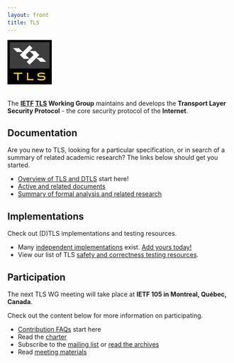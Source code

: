 ```yaml
---
layout: front
title: TLS
---
```


<div class="row">
    <div class="jumbotron">
        <div class="container">
            <div class="row">
                <div class="col-sm-2">
                    <img src="/assets/img/TLS-Badge-Files/svg/TLS-Badge-Color-RGB.svg" height="100">
                </div>
                <div class="col-sm-10">
                    <p class="lead"><br>The <strong><a href="http://www.ietf.org/">IETF</a> <a href="https://datatracker.ietf.org/wg/tls/about/">TLS</a> Working Group</strong> maintains and develops the <strong>Transport Layer Security Protocol</strong> - the core security protocol of the <strong>Internet</strong>.</p>
                </div>
            </div>
        </div>
    </div>
</div>

<div class="row">
    <div class="col-sm-4">
        <h2>Documentation</h2>
        <p>Are you new to TLS, looking for a particular specification, or in search of a summary of related academic research? The links below should get you started.</p>
        <ul>
            <li><a href="https://github.com/tlswg/tlswg-wiki/blob/master/OVERVIEW.md">Overview of TLS and DTLS</a> <span class="label label-success">start here!</span></li>
            <li><a href="https://datatracker.ietf.org/wg/tls/documents/">Active and related documents</a></li>
            <li><a href="https://github.com/tlswg/tlswg-wiki/blob/master/RESEARCH.md">Summary of formal analysis and related research</a></li>
        </ul>
    </div>
    <div class="col-sm-4">
        <h2>Implementations</h2>
        <p>Check out (D)TLS implementations and testing resources.</p>
        <ul>
            <li>Many <a href="https://github.com/tlswg/tlswg-wiki/blob/master/IMPLEMENTATIONS.md">independent implementations</a> exist. <a href="https://github.com/tlswg/tlswg.github.io/pulls">Add yours today!</a></li>
            <li>View our list of TLS <a href="https://github.com/tlswg/tlswg-wiki/blob/master/TESTING.md">safety and correctness testing resources</a>.</li>
        </ul>
    </div>
    <div class="col-sm-4">
        <h2>Participation</h2>
        <p>The next TLS WG meeting will take place at <strong>IETF 105 in Montreal, Québec, Canada</strong>.</p>
        <p>Check out the content below for more information on participating.</p>
        <ul>
            <li><a href="https://github.com/tlswg/tlswg-wiki/blob/master/FAQ.md">Contribution FAQs</a> <span class="label label-success">start here</span></li>
            <li>Read the <a href="https://datatracker.ietf.org/wg/tls/charter/">charter</a></li>
            <li>Subscribe to the <a href="https://www.ietf.org/mailman/listinfo/tls">mailing list</a> or <a href="https://mailarchive.ietf.org/arch/browse/tls/">read the archives</a></li>
            <li>Read <a href="https://github.com/tlswg/wg-materials">meeting materials</a></li>
        </ul>
    </div>
</div>
